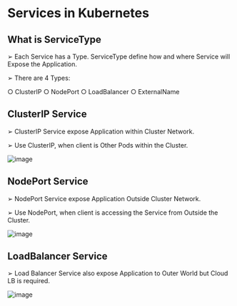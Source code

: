 # Services in Kubernetes

## What is ServiceType

➢ Each Service has a Type. ServiceType define how and where Service will Expose the Application.

➢ There are 4 Types:

○ ClusterIP
○ NodePort
○ LoadBalancer
○ ExternalName

## ClusterIP Service

➢ ClusterIP Service expose Application within Cluster Network.

➢ Use ClusterIP, when client is Other Pods within the Cluster.

![image](https://github.com/user-attachments/assets/60da70dd-3614-449e-8f5a-25146f95dd1a)

## NodePort Service

➢ NodePort Service expose Application Outside Cluster Network.

➢ Use NodePort, when client is accessing the Service from Outside the Cluster.

![image](https://github.com/user-attachments/assets/9367b21c-1516-4450-9973-66baa82778bf)

## LoadBalancer Service

➢ Load Balancer Service also expose Application to Outer World but Cloud LB is required.

![image](https://github.com/user-attachments/assets/fc07747c-52a7-4981-9168-64134e6df5cd)
